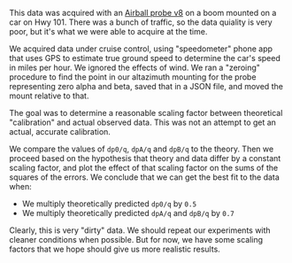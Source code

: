 This data was acquired with an [Airball probe
v8](http://www.airball.aero/2020/10/airball-probe-v8-mechanical-build.html)
on a boom mounted on a car on Hwy 101. There was a bunch of traffic,
so the data quiality is very poor, but it's what we were able to
acquire at the time.

We acquired data under cruise control, using "speedometer" phone app
that uses GPS to estimate true ground speed to determine the car's
speed in miles per hour. We ignored the effects of wind. We ran a
"zeroing" procedure to find the point in our altazimuth mounting for
the probe representing zero alpha and beta, saved that in a JSON file,
and moved the mount relative to that.

The goal was to determine a reasonable scaling factor between
theoretical "calibration" and actual observed data. This was not an
attempt to get an actual, accurate calibration.

We compare the values of `dp0/q`, `dpA/q` and `dpB/q` to the
theory. Then we proceed based on the hypothesis that theory and data
differ by a constant scaling factor, and plot the effect of that
scaling factor on the sums of the squares of the errors. We conclude
that we can get the best fit to the data when:

* We multiply theoretically predicted `dp0/q` by `0.5`
* We multiply theoretically predicted `dpA/q` and `dpB/q` by `0.7`

Clearly, this is very "dirty" data. We should repeat our experiments
with cleaner conditions when possible. But for now, we have some
scaling factors that we hope should give us more realistic results.